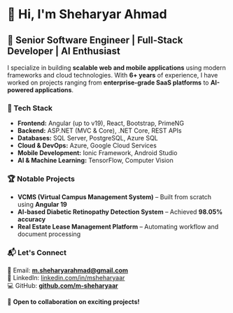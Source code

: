 # 👋 Hi, I'm Sheharyar Ahmad  

## 🚀 Senior Software Engineer | Full-Stack Developer | AI Enthusiast  

I specialize in building **scalable web and mobile applications** using modern frameworks and cloud technologies. With **6+ years** of experience, I have worked on projects ranging from **enterprise-grade SaaS platforms** to **AI-powered applications**.  

### 🔧 Tech Stack  
- **Frontend:** Angular (up to v19), React, Bootstrap, PrimeNG  
- **Backend:** ASP.NET (MVC & Core), .NET Core, REST APIs  
- **Databases:** SQL Server, PostgreSQL, Azure SQL  
- **Cloud & DevOps:** Azure, Google Cloud Services  
- **Mobile Development:** Ionic Framework, Android Studio  
- **AI & Machine Learning:** TensorFlow, Computer Vision  

### 🏆 Notable Projects  
- **VCMS (Virtual Campus Management System)** – Built from scratch using **Angular 19**  
- **AI-based Diabetic Retinopathy Detection System** – Achieved **98.05% accuracy**  
- **Real Estate Lease Management Platform** – Automating workflow and document processing  

### 📬 Let's Connect  
📧 Email: **m.sheharyarahmad@gmail.com**  
🔗 LinkedIn: [linkedin.com/in/msheharyaar](https://linkedin.com/in/msheharyaar)  
💻 GitHub: **[github.com/m-sheharyaar](https://github.com/m-sheharyaar)**  

🚀 **Open to collaboration on exciting projects!**  
